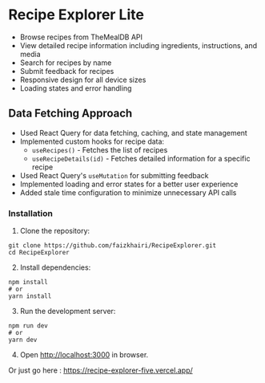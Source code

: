 # Recipe Explorer Lite

- Browse recipes from TheMealDB API
- View detailed recipe information including ingredients, instructions, and media
- Search for recipes by name
- Submit feedback for recipes
- Responsive design for all device sizes
- Loading states and error handling

## Data Fetching Approach

- Used React Query for data fetching, caching, and state management
- Implemented custom hooks for recipe data:
  - `useRecipes()` - Fetches the list of recipes
  - `useRecipeDetails(id)` - Fetches detailed information for a specific recipe
- Used React Query's `useMutation` for submitting feedback
- Implemented loading and error states for a better user experience
- Added stale time configuration to minimize unnecessary API calls

### Installation

1. Clone the repository:
```
git clone https://github.com/faizkhairi/RecipeExplorer.git
cd RecipeExplorer
```

2. Install dependencies:
```
npm install
# or
yarn install
```

3. Run the development server:
```
npm run dev
# or
yarn dev
```

4. Open [http://localhost:3000](http://localhost:3000) in browser.

Or just go here : https://recipe-explorer-five.vercel.app/
